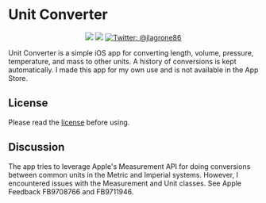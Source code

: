 # Unit Converter

<p align="center">
    <img src="https://img.shields.io/badge/iOS-15.0+-blue.svg" />
    <img src="https://img.shields.io/badge/Swift-5.0-brightgreen.svg" />
    <a href="https://twitter.com/jlagrone86">
        <img src="https://img.shields.io/badge/Contact-@jlagrone86-lightgrey.svg?style=flat" alt="Twitter: @jlagrone86" />
    </a>
</p>

Unit Converter is a simple iOS app for converting length, volume, pressure, temperature, and mass to other units. 
A history of conversions is kept automatically. I made this app for my own use and is not available in the App Store.

## License
Please read the [license](LICENSE.md) before using.

## Discussion
The app tries to leverage Apple's Measurement API for doing conversions between common units in the 
Metric and Imperial systems. However, I encountered issues with the Measurement and Unit classes. 
See Apple Feedback FB9708766 and FB9711946.


    
